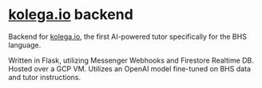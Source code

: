 # [kolega.io](www.kolega.io) backend
Backend for [kolega.io](https://www.kolega.io), the first AI-powered tutor specifically for the BHS language.

Written in Flask, utilizing Messenger Webhooks and Firestore Realtime DB. Hosted over a GCP VM. 
Utilizes an OpenAI model fine-tuned on BHS data and tutor instructions. 
